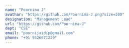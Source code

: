 ```yaml
---
name: "Poornima J"
avathar: "https://github.com/Poornima-J.png?size=200"
designation: "Management Lead"
url: "https://github.com/Poornima-J"
dept: "CSE"
email: "poornijaidip@gmail.com"
phone: "+91 9526671229"
---
```

